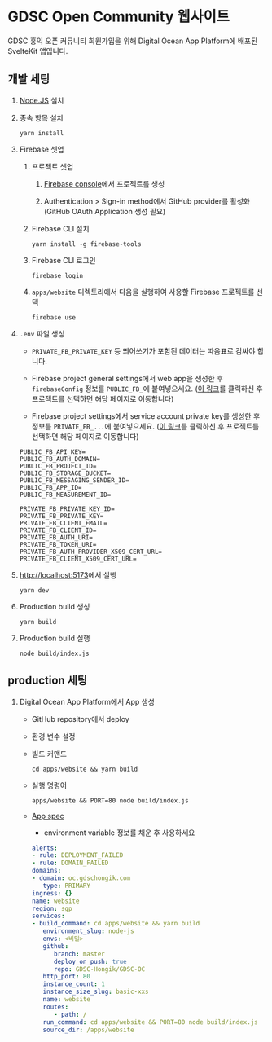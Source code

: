 # GDSC Open Community 웹사이트

GDSC 홍익 오픈 커뮤니티 회원가입을 위해 Digital Ocean App Platform에 배포된 SvelteKit 앱입니다.

## 개발 세팅

1. [Node.JS](https://nodejs.org) 설치

2. 종속 항목 설치

   ```
   yarn install
   ```

3. Firebase 셋업

   1. 프로젝트 셋업

      1. [Firebase console](https://console.firebase.google.com)에서 프로젝트를 생성

      2. Authentication > Sign-in method에서 GitHub provider를 활성화 (GitHub OAuth Application 생성 필요)

   2. Firebase CLI 설치

      ```
      yarn install -g firebase-tools
      ```

   3. Firebase CLI 로그인

      ```
      firebase login
      ```

   4. `apps/website` 디렉토리에서 다음을 실행하여 사용할 Firebase 프로젝트를 선택

      ```
      firebase use
      ```

4. `.env` 파일 생성

   - `PRIVATE_FB_PRIVATE_KEY` 등 띄어쓰기가 포함된 데이터는 따옴표로 감싸야 합니다.

   - Firebase project general settings에서 web app을 생성한 후 `firebaseConfig` 정보를 `PUBLIC_FB_`에 붙여넣으세요.
     ([이 링크](https://console.firebase.google.com/u/0/project/_/settings/general)를 클릭하신 후 프로젝트를 선택하면 해당 페이지로 이동합니다)

   - Firebase project settings에서 service account private key를 생성한 후 정보를 `PRIVATE_FB_...`에 붙여넣으세요.
     ([이 링크](https://console.firebase.google.com/u/0/project/_/settings/serviceaccounts/adminsdk)를 클릭하신 후 프로젝트를 선택하면 해당 페이지로 이동합니다)

   ```dosini
   PUBLIC_FB_API_KEY=
   PUBLIC_FB_AUTH_DOMAIN=
   PUBLIC_FB_PROJECT_ID=
   PUBLIC_FB_STORAGE_BUCKET=
   PUBLIC_FB_MESSAGING_SENDER_ID=
   PUBLIC_FB_APP_ID=
   PUBLIC_FB_MEASUREMENT_ID=

   PRIVATE_FB_PRIVATE_KEY_ID=
   PRIVATE_FB_PRIVATE_KEY=
   PRIVATE_FB_CLIENT_EMAIL=
   PRIVATE_FB_CLIENT_ID=
   PRIVATE_FB_AUTH_URI=
   PRIVATE_FB_TOKEN_URI=
   PRIVATE_FB_AUTH_PROVIDER_X509_CERT_URL=
   PRIVATE_FB_CLIENT_X509_CERT_URL=
   ```

5. [http://localhost:5173](http://localhost:5173)에서 실행

   ```
   yarn dev
   ```

6. Production build 생성

   ```
   yarn build
   ```

7. Production build 실행

   ```
   node build/index.js
   ```

## production 세팅

1.  Digital Ocean App Platform에서 App 생성

    - GitHub repository에서 deploy

    - 환경 변수 설정

    - 빌드 커맨드

      ```
      cd apps/website && yarn build
      ```

    - 실행 명령어

      ```
      apps/website && PORT=80 node build/index.js
      ```

    - [App spec](https://docs.digitalocean.com/glossary/app-spec)

      - environment variable 정보를 채운 후 사용하세요

      ```yaml
      alerts:
      - rule: DEPLOYMENT_FAILED
      - rule: DOMAIN_FAILED
      domains:
      - domain: oc.gdschongik.com
         type: PRIMARY
      ingress: {}
      name: website
      region: sgp
      services:
      - build_command: cd apps/website && yarn build
         environment_slug: node-js
         envs: <비밀>
         github:
            branch: master
            deploy_on_push: true
            repo: GDSC-Hongik/GDSC-OC
         http_port: 80
         instance_count: 1
         instance_size_slug: basic-xxs
         name: website
         routes:
            - path: /
         run_command: cd apps/website && PORT=80 node build/index.js
         source_dir: /apps/website
      ```
